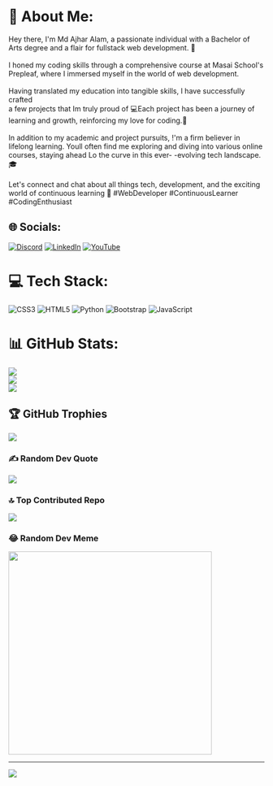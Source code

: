 # 💫 About Me:
Hey there,  I'm Md Ajhar Alam, a passionate individual with a Bachelor of Arts  degree and a flair for fullstack web development. 🚀<br><br> I honed my coding skills through a comprehensive course at Masai School's<br>Prepleaf, where I immersed myself in the world of web development. <br><br>Having translated my education into tangible skills, I have successfully crafted<br>a few projects that Im truly proud of  💻Each project has been a journey of<br>learning and growth, reinforcing my love for coding.🚀<br><br>In addition to my academic and project pursuits, !'m a firm believer in lifelong learning. Youll often find me exploring and diving into various online<br>courses, staying ahead Lo the curve in this ever- -evolving tech landscape.🎓<br><br>Let's connect and chat about all things tech, development, and the exciting<br>world of continuous learning  🌟 #WebDeveloper #ContinuousLearner<br>#CodingEnthusiast


## 🌐 Socials:
[![Discord](https://img.shields.io/badge/Discord-%237289DA.svg?logo=discord&logoColor=white)](https://discord.gg/https://discord.com/channels/@me) [![LinkedIn](https://img.shields.io/badge/LinkedIn-%230077B5.svg?logo=linkedin&logoColor=white)](https://linkedin.com/in/https://www.linkedin.com/in/md-ajhar-alam-2aa393273/) [![YouTube](https://img.shields.io/badge/YouTube-%23FF0000.svg?logo=YouTube&logoColor=white)](https://youtube.com/@www.youtube.com/@codewithAjhar0251) 

# 💻 Tech Stack:
![CSS3](https://img.shields.io/badge/css3-%231572B6.svg?style=for-the-badge&logo=css3&logoColor=white) ![HTML5](https://img.shields.io/badge/html5-%23E34F26.svg?style=for-the-badge&logo=html5&logoColor=white) ![Python](https://img.shields.io/badge/python-3670A0?style=for-the-badge&logo=python&logoColor=ffdd54) ![Bootstrap](https://img.shields.io/badge/bootstrap-%238511FA.svg?style=for-the-badge&logo=bootstrap&logoColor=white) ![JavaScript](https://img.shields.io/badge/javascript-%23323330.svg?style=for-the-badge&logo=javascript&logoColor=%23F7DF1E)
# 📊 GitHub Stats:
![](https://github-readme-stats.vercel.app/api?username=MdAjharAlam1&theme=radical&hide_border=true&include_all_commits=true&count_private=true)<br/>
![](https://github-readme-streak-stats.herokuapp.com/?user=MdAjharAlam1&theme=radical&hide_border=true)<br/>
![](https://github-readme-stats.vercel.app/api/top-langs/?username=MdAjharAlam1&theme=radical&hide_border=true&include_all_commits=true&count_private=true&layout=compact)

## 🏆 GitHub Trophies
![](https://github-profile-trophy.vercel.app/?username=MdAjharAlam1&theme=radical&no-frame=false&no-bg=true&margin-w=4)

### ✍️ Random Dev Quote
![](https://quotes-github-readme.vercel.app/api?type=horizontal&theme=radical)

### 🔝 Top Contributed Repo
![](https://github-contributor-stats.vercel.app/api?username=MdAjharAlam1&limit=5&theme=dark&combine_all_yearly_contributions=true)

### 😂 Random Dev Meme
<img src='https://randommeme-five.vercel.app/' style="height: 400px;"/>

---
[![](https://visitcount.itsvg.in/api?id=MdAjharAlam1&icon=0&color=0)](https://visitcount.itsvg.in)

<!-- Proudly created with GPRM ( https://gprm.itsvg.in ) -->
